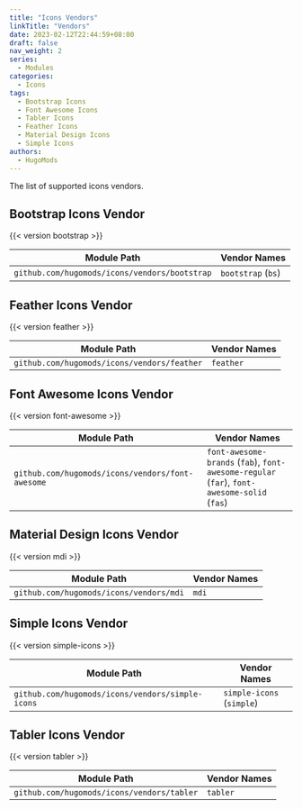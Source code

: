 ```yaml
---
title: "Icons Vendors"
linkTitle: "Vendors"
date: 2023-02-12T22:44:59+08:00
draft: false
nav_weight: 2
series:
  - Modules
categories:
  - Icons
tags:
  - Bootstrap Icons
  - Font Awesome Icons
  - Tabler Icons
  - Feather Icons
  - Material Design Icons
  - Simple Icons
authors:
  - HugoMods
---
```


The list of supported icons vendors.

<!--more-->

## Bootstrap Icons Vendor

{{< version bootstrap >}}

| Module Path                                             | Vendor Names       |
| ------------------------------------------------------- | ------------------ |
| `github.com/hugomods/icons/vendors/bootstrap` | `bootstrap` (`bs`) |

## Feather Icons Vendor

{{< version feather >}}

| Module Path                                           | Vendor Names |
| ----------------------------------------------------- | ------------ |
| `github.com/hugomods/icons/vendors/feather` | `feather`    |

## Font Awesome Icons Vendor

{{< version font-awesome >}}

| Module Path                                                | Vendor Names                                                                                |
| ---------------------------------------------------------- | ------------------------------------------------------------------------------------------- |
| `github.com/hugomods/icons/vendors/font-awesome` | `font-awesome-brands` (`fab`), `font-awesome-regular` (`far`), `font-awesome-solid` (`fas`) |

## Material Design Icons Vendor

{{< version mdi >}}

| Module Path                                       | Vendor Names |
| ------------------------------------------------- | ------------ |
| `github.com/hugomods/icons/vendors/mdi` | `mdi`        |

## Simple Icons Vendor

{{< version simple-icons >}}

| Module Path                                                | Vendor Names              |
| ---------------------------------------------------------- | ------------------------- |
| `github.com/hugomods/icons/vendors/simple-icons` | `simple-icons` (`simple`) |

## Tabler Icons Vendor

{{< version tabler >}}

| Module Path                                          | Vendor Names |
| ---------------------------------------------------- | ------------ |
| `github.com/hugomods/icons/vendors/tabler` | `tabler`     |
